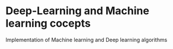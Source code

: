 # Deep-Learning and Machine learning cocepts
Implementation of Machine learning and Deep learning algorithms 
